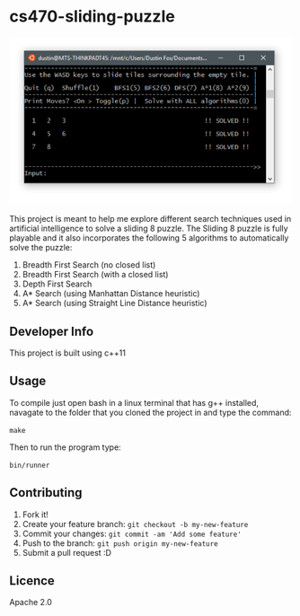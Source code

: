 # cs470-sliding-puzzle

![alt tag](https://raw.githubusercontent.com/dustin-fox/cs470-sliding-puzzle/master/documentation/readme_screenshots/Sliding8Puzzle.PNG)

This project is meant to help me explore different search techniques used in artificial intelligence to solve a sliding 8 puzzle.
The Sliding 8 puzzle is fully playable and it also incorporates the following 5 algorithms to automatically solve the puzzle:

1. Breadth First Search (no closed list)
2. Breadth First Search (with a closed list)
3. Depth First Search
4. A\* Search (using Manhattan Distance heuristic)
5. A\* Search (using Straight Line Distance heuristic)


## Developer Info ##
This project is built using c++11

## Usage

To compile just open bash in a linux terminal that has g++ installed,
navagate to the folder that you cloned the project in and type the command:

`make`

Then to run the program type:

`bin/runner`

## Contributing

1. Fork it!
2. Create your feature branch: `git checkout -b my-new-feature`
3. Commit your changes: `git commit -am 'Add some feature'`
4. Push to the branch: `git push origin my-new-feature`
5. Submit a pull request :D

## Licence 
Apache 2.0
